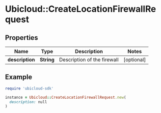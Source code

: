 # Ubicloud::CreateLocationFirewallRequest

## Properties

| Name | Type | Description | Notes |
| ---- | ---- | ----------- | ----- |
| **description** | **String** | Description of the firewall | [optional] |

## Example

```ruby
require 'ubicloud-sdk'

instance = Ubicloud::CreateLocationFirewallRequest.new(
  description: null
)
```


